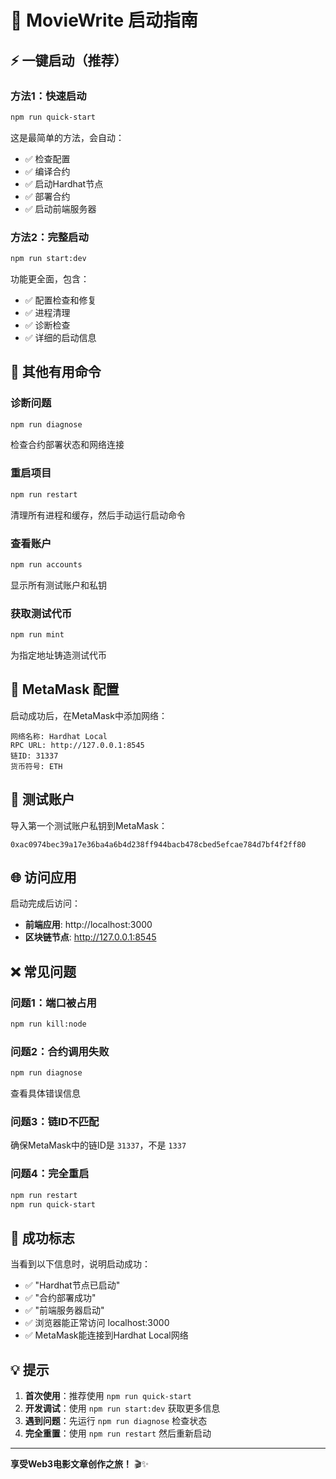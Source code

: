 # 🚀 MovieWrite 启动指南

## ⚡ 一键启动（推荐）

### 方法1：快速启动
```bash
npm run quick-start
```
这是最简单的方法，会自动：
- ✅ 检查配置
- ✅ 编译合约
- ✅ 启动Hardhat节点
- ✅ 部署合约
- ✅ 启动前端服务器

### 方法2：完整启动
```bash
npm run start:dev
```
功能更全面，包含：
- ✅ 配置检查和修复
- ✅ 进程清理
- ✅ 诊断检查
- ✅ 详细的启动信息

## 🔧 其他有用命令

### 诊断问题
```bash
npm run diagnose
```
检查合约部署状态和网络连接

### 重启项目
```bash
npm run restart
```
清理所有进程和缓存，然后手动运行启动命令

### 查看账户
```bash
npm run accounts
```
显示所有测试账户和私钥

### 获取测试代币
```bash
npm run mint
```
为指定地址铸造测试代币

## 📱 MetaMask 配置

启动成功后，在MetaMask中添加网络：

```
网络名称: Hardhat Local
RPC URL: http://127.0.0.1:8545
链ID: 31337
货币符号: ETH
```

## 🔑 测试账户

导入第一个测试账户私钥到MetaMask：
```
0xac0974bec39a17e36ba4a6b4d238ff944bacb478cbed5efcae784d7bf4f2ff80
```

## 🌐 访问应用

启动完成后访问：
- **前端应用**: http://localhost:3000
- **区块链节点**: http://127.0.0.1:8545

## ❌ 常见问题

### 问题1：端口被占用
```bash
npm run kill:node
```

### 问题2：合约调用失败
```bash
npm run diagnose
```
查看具体错误信息

### 问题3：链ID不匹配
确保MetaMask中的链ID是 `31337`，不是 `1337`

### 问题4：完全重启
```bash
npm run restart
npm run quick-start
```

## 🎯 成功标志

当看到以下信息时，说明启动成功：
- ✅ "Hardhat节点已启动"
- ✅ "合约部署成功"
- ✅ "前端服务器启动"
- ✅ 浏览器能正常访问 localhost:3000
- ✅ MetaMask能连接到Hardhat Local网络

## 💡 提示

1. **首次使用**：推荐使用 `npm run quick-start`
2. **开发调试**：使用 `npm run start:dev` 获取更多信息
3. **遇到问题**：先运行 `npm run diagnose` 检查状态
4. **完全重置**：使用 `npm run restart` 然后重新启动

---

**享受Web3电影文章创作之旅！** 🎬✨ 
